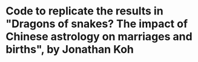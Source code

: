 # Code to replicate the results in "Dragons of snakes? The impact of Chinese astrology on marriages and births", by Jonathan Koh
